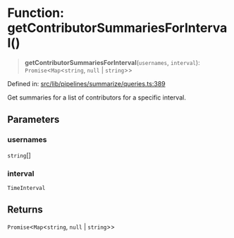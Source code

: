 # Function: getContributorSummariesForInterval()

> **getContributorSummariesForInterval**(`usernames`, `interval`): `Promise`\<`Map`\<`string`, `null` \| `string`\>\>

Defined in: [src/lib/pipelines/summarize/queries.ts:389](https://github.com/elizaOS/elizaos.github.io/blob/4810f50019028b92f4f2a0ac31323fd787c7f288/src/lib/pipelines/summarize/queries.ts#L389)

Get summaries for a list of contributors for a specific interval.

## Parameters

### usernames

`string`[]

### interval

`TimeInterval`

## Returns

`Promise`\<`Map`\<`string`, `null` \| `string`\>\>
